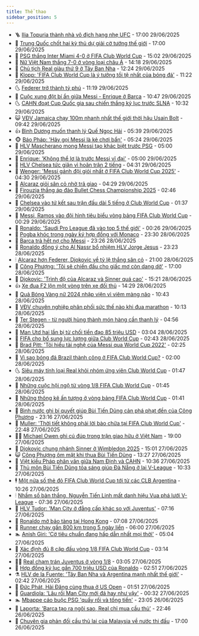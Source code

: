 ```yaml
---
title: Thể thao
sidebar_position: 5
---
```


<!-- vnexpress-the-thao:START -->
- 🪜 [Ilia Topuria thành nhà vô địch hạng nhẹ UFC](https://vnexpress.net/ilia-topuria-thanh-nha-vo-dich-hang-nhe-ufc-4907741.html) - 17:00 29/06/2025
- 🦩 [Trung Quốc chốt hai kỳ thủ dự giải cờ tướng thế giới](https://vnexpress.net/trung-quoc-chot-hai-ky-thu-du-giai-co-tuong-the-gioi-4907806.html) - 17:00 29/06/2025
- 🧰 [PSG thắng Inter Miami 4-0 ở FIFA Club World Cup](https://vnexpress.net/psg-thang-inter-miami-4-0-o-fifa-club-world-cup-4907836.html) - 15:02 29/06/2025
- 🤗 [Nữ Việt Nam thắng 7-0 ở vòng loại châu Á](https://vnexpress.net/nu-viet-nam-thang-7-0-o-vong-loai-chau-a-4907832.html) - 14:18 29/06/2025
- 🥳 [Chủ tịch Real giàu thứ 9 ở Tây Ban Nha](https://vnexpress.net/chu-tich-real-giau-thu-9-o-tay-ban-nha-4907660.html) - 12:24 29/06/2025
- 🦣 [Klopp: &#39;FIFA Club World Cup là ý tưởng tồi tệ nhất của bóng đá&#39;](https://vnexpress.net/klopp-fifa-club-world-cup-la-y-tuong-toi-te-nhat-cua-bong-da-4907620.html) - 11:22 29/06/2025
- 🌜 [Federer trở thành tỷ phú](https://vnexpress.net/federer-tro-thanh-ty-phu-4907760.html) - 11:19 29/06/2025
- 🫶 [Cuộc xung đột bí ẩn giữa Messi - Enrique ở Barca](https://vnexpress.net/cuoc-xung-dot-bi-an-giua-messi-enrique-o-barca-4907774.html) - 10:47 29/06/2025
- 🌜 [CAHN đoạt Cup Quốc gia sau chiến thắng kỷ lục trước SLNA](https://vnexpress.net/slna-v-cahn-4907782.html) - 10:32 29/06/2025
- 😺 [VĐV Jamaica chạy 100m nhanh nhất thế giới thời hậu Usain Bolt](https://vnexpress.net/vdv-jamaica-chay-100m-nhanh-nhat-the-gioi-thoi-hau-usain-bolt-4907749.html) - 09:42 29/06/2025
- 👍 [Bình Dương muốn thanh lý Quế Ngọc Hải](https://vnexpress.net/binh-duong-muon-thanh-ly-que-ngoc-hai-4907598.html) - 05:39 29/06/2025
- 🐵 [Báo Pháp: &#39;Hãy gọi Messi là kẻ chơi bẩn&#39;](https://vnexpress.net/bao-phap-hay-goi-messi-la-ke-choi-ban-4907698.html) - 05:24 29/06/2025
- 💫 [HLV Mascherano mong Messi tạo khác biệt trước PSG](https://vnexpress.net/hlv-mascherano-mong-messi-tao-khac-biet-truoc-psg-4907696.html) - 05:00 29/06/2025
- 🦆 [Enrique: &#39;Không thể lơ là trước Messi vĩ đại&#39;](https://vnexpress.net/enrique-khong-the-lo-la-truoc-messi-vi-dai-4907671.html) - 05:00 29/06/2025
- 🙉 [HLV Chelsea tức giận vì hoãn trận 2 tiếng](https://vnexpress.net/hlv-chelsea-tuc-gian-vi-hoan-tran-2-tieng-4907688.html) - 04:31 29/06/2025
- 📝 [Wenger: &#39;Messi gánh đội giỏi nhất ở FIFA Club World Cup 2025&#39;](https://vnexpress.net/wenger-messi-ganh-doi-gioi-nhat-o-fifa-club-world-cup-2025-4907615.html) - 04:30 29/06/2025
- 💯 [Alcaraz giỏi sân cỏ nhờ trả giao](https://vnexpress.net/alcaraz-gioi-san-co-nho-tra-giao-4907704.html) - 04:29 29/06/2025
- 🌈 [Firouzja thắng áp đảo Bullet Chess Championship 2025](https://vnexpress.net/firouzja-thang-ap-dao-bullet-chess-championship-2025-4907661.html) - 02:46 29/06/2025
- 🦩 [Chelsea vào tứ kết sau trận đấu dài 5 tiếng ở Club World Cup](https://vnexpress.net/chelsea-vao-tu-ket-sau-tran-dau-dai-5-tieng-o-club-world-cup-4907628.html) - 01:37 29/06/2025
- 🐲 [Messi, Ramos vào đội hình tiêu biểu vòng bảng FIFA Club World Cup](https://vnexpress.net/messi-ramos-vao-doi-hinh-tieu-bieu-vong-bang-fifa-club-world-cup-4907616.html) - 00:29 29/06/2025
- 🌁 [Ronaldo: &#39;Saudi Pro League đã vào top 5 thế giới&#39;](https://vnexpress.net/ronaldo-saudi-pro-league-da-vao-top-5-the-gioi-4907621.html) - 00:26 29/06/2025
- 💯 [Pogba khóc trong ngày ký hợp đồng với Monaco](https://vnexpress.net/pogba-khoc-trong-ngay-ky-hop-dong-voi-monaco-4907617.html) - 23:30 28/06/2025
- 🌝 [Barca trả hết nợ cho Messi](https://vnexpress.net/barca-tra-het-no-cho-messi-4907614.html) - 23:26 28/06/2025
- 🤖 [Ronaldo đồng ý cho Al Nassr bổ nhiệm HLV Jorge Jesus](https://vnexpress.net/ronaldo-dong-y-cho-al-nassr-bo-nhiem-hlv-jorge-jesus-4907610.html) - 23:23 28/06/2025
- 🕯 [Alcaraz hơn Federer, Djokovic về tỷ lệ thắng sân cỏ](https://vnexpress.net/alcaraz-hon-federer-djokovic-ve-ty-le-thang-san-co-4907564.html) - 21:00 28/06/2025
- 🧰 [Công Phượng: &#39;Tôi sẽ chiến đấu cho giấc mơ còn dang dở&#39;](https://vnexpress.net/cong-phuong-toi-se-chien-dau-cho-giac-mo-con-dang-do-4907586.html) - 17:00 28/06/2025
- 🥳 [Djokovic: &#39;Trình độ của Alcaraz và Sinner quá cao&#39;](https://vnexpress.net/djokovic-trinh-do-cua-alcaraz-va-sinner-qua-cao-4907560.html) - 15:21 28/06/2025
- 👍 [Xe đua F2 lộn một vòng trên xe đối thủ](https://vnexpress.net/xe-dua-f2-lon-mot-vong-tren-xe-doi-thu-4907584.html) - 14:29 28/06/2025
- 💪 [Quả Bóng Vàng nữ 2024 nhập viện vì viêm màng não](https://vnexpress.net/qua-bong-vang-nu-2024-nhap-vien-vi-viem-mang-nao-4907558.html) - 10:43 28/06/2025
- 👹 [VĐV chuyên nghiệp phân phối sức thế nào khi đua marathon](https://vnexpress.net/vdv-chuyen-nghiep-phan-phoi-suc-the-nao-khi-dua-marathon-4907154.html) - 10:13 28/06/2025
- 🧰 [Ter Stegen - từ người hùng thành món hàng cần thanh lý](https://vnexpress.net/ter-stegen-tu-nguoi-hung-thanh-mon-hang-can-thanh-ly-4907471.html) - 04:56 28/06/2025
- 🚀 [Man Utd hai lần bị từ chối tiền đạo 85 triệu USD](https://vnexpress.net/man-utd-hai-lan-bi-tu-choi-tien-dao-85-trieu-usd-4907418.html) - 03:04 28/06/2025
- 🎃 [FIFA cho bổ sung lực lượng giữa Club World Cup](https://vnexpress.net/fifa-cho-bo-sung-luc-luong-giua-club-world-cup-4907363.html) - 02:43 28/06/2025
- 🧰 [Brad Pitt: &#39;Tôi hiểu tài nghệ của Messi qua World Cup 2022&#39;](https://vnexpress.net/brad-pitt-toi-hieu-tai-nghe-cua-messi-qua-world-cup-2022-4907395.html) - 02:25 28/06/2025
- 👀 [Vì sao bóng đá Brazil thành công ở FIFA Club World Cup?](https://vnexpress.net/vi-sao-bong-da-brazil-thanh-cong-o-fifa-club-world-cup-4907229.html) - 02:00 28/06/2025
- 🌜 [Siêu máy tính loại Real khỏi nhóm ứng viên Club World Cup](https://vnexpress.net/sieu-may-tinh-loai-real-khoi-nhom-ung-vien-club-world-cup-4907337.html) - 01:47 28/06/2025
- 🫶 [Những cuộc hội ngộ từ vòng 1/8 FIFA Club World Cup](https://vnexpress.net/nhung-cuoc-hoi-ngo-tu-vong-1-8-fifa-club-world-cup-4907348.html) - 01:45 28/06/2025
- 🦄 [Những thông kê ấn tượng ở vòng bảng FIFA Club World Cup](https://vnexpress.net/nhung-thong-ke-an-tuong-o-vong-bang-fifa-club-world-cup-4907327.html) - 01:41 28/06/2025
- 🥳 [Bình nước ghi bí quyết giúp Bùi Tiến Dũng cản phá phạt đền của Công Phượng](https://vnexpress.net/binh-nuoc-ghi-bi-quyet-giup-bui-tien-dung-can-pha-phat-den-cua-cong-phuong-4907302.html) - 23:16 27/06/2025
- 🐲 [Muller: &#39;Thời tiết không phải lời bào chữa tại FIFA Club World Cup&#39;](https://vnexpress.net/muller-thoi-tiet-khong-phai-loi-bao-chua-tai-fifa-club-world-cup-4907325.html) - 22:48 27/06/2025
- 🧑‍🏫 [Michael Owen ghi cú đúp trong trận giao hữu ở Việt Nam](https://vnexpress.net/michael-owen-ghi-cu-dup-trong-tran-giao-huu-o-viet-nam-4907319.html) - 19:00 27/06/2025
- 🤔 [Djokovic chung nhánh Sinner ở Wimbledon 2025](https://vnexpress.net/djokovic-chung-nhanh-sinner-o-wimbledon-2025-4907305.html) - 15:01 27/06/2025
- 😺 [Công Phượng ôm mặt khi thua Bùi Tiến Dũng](https://vnexpress.net/cong-phuong-om-mat-khi-thua-bui-tien-dung-4907291.html) - 13:27 27/06/2025
- 💪 [Việt kiều Pháp phân vân giữa Nam Định và CAHN](https://vnexpress.net/viet-kieu-phap-phan-van-giua-nam-dinh-va-cahn-4907244.html) - 10:36 27/06/2025
- 💼 [Thủ môn Bùi Tiến Dũng tỏa sáng giúp Đà Nẵng ở lại V-League](https://vnexpress.net/binh-phuoc-v-da-nang-4907248-tong-thuat.html) - 10:33 27/06/2025
- 🕴 [Một nửa số thẻ đỏ FIFA Club World Cup tới từ các CLB Argentina](https://vnexpress.net/mot-nua-so-the-do-fifa-club-world-cup-toi-tu-cac-clb-argentina-4906909.html) - 10:26 27/06/2025
- 🕯 [Nhầm số bàn thắng, Nguyễn Tiến Linh mất danh hiệu Vua phá lưới V-League](https://vnexpress.net/nham-so-ban-thang-nguyen-tien-linh-mat-danh-hieu-vua-pha-luoi-v-league-4907112.html) - 07:36 27/06/2025
- 📝 [HLV Tudor: &#39;Man City ở đẳng cấp khác so với Juventus&#39;](https://vnexpress.net/hlv-tudor-man-city-o-dang-cap-khac-so-voi-juventus-4906960.html) - 07:16 27/06/2025
- 🧐 [Ronaldo mở bảo tàng tại Hong Kong](https://vnexpress.net/ronaldo-mo-bao-tang-tai-hong-kong-4907000.html) - 07:08 27/06/2025
- 🙉 [Runner chạy gần 800 km trong 5 ngày liền](https://vnexpress.net/runner-chay-gan-800-km-trong-5-ngay-lien-4906819.html) - 06:00 27/06/2025
- 🏊 [Anish Giri: &#39;Cờ tiêu chuẩn đang hấp dẫn nhất mọi thời&#39;](https://vnexpress.net/anish-giri-co-tieu-chuan-dang-hap-dan-nhat-moi-thoi-4906906.html) - 05:04 27/06/2025
- 🌊 [Xác định đủ 8 cặp đấu vòng 1/8 FIFA Club World Cup](https://vnexpress.net/xac-dinh-du-8-cap-dau-vong-1-8-fifa-club-world-cup-4906854.html) - 03:14 27/06/2025
- 👨‍🏫 [Real chạm trán Juventus ở vòng 1/8](https://vnexpress.net/real-cham-tran-juventus-o-vong-1-8-4906887.html) - 03:05 27/06/2025
- 🥷 [Hợp đồng kỷ lục gần 700 triệu USD của Ronaldo](https://vnexpress.net/hop-dong-ky-luc-gan-700-trieu-usd-cua-ronaldo-4906904.html) - 02:51 27/06/2025
- ⚗️ [HLV de la Fuente: &#39;Tây Ban Nha và Argentina mạnh nhất thế giới&#39;](https://vnexpress.net/hlv-de-la-fuente-tay-ban-nha-va-argentina-manh-nhat-the-gioi-4906766.html) - 02:42 27/06/2025
- 🌮 [Đức Phát, Hải Đăng cùng thua ở US Open](https://vnexpress.net/duc-phat-hai-dang-cung-thua-o-us-open-4906878.html) - 01:51 27/06/2025
- 🤩 [Guardiola: &#39;Lâu rồi Man City mới đá hay như vậy&#39;](https://vnexpress.net/guardiola-lau-roi-man-city-moi-da-hay-nhu-vay-4906831.html) - 00:32 27/06/2025
- 🏊 [Mbappe cáo buộc PSG &#39;quấy rối và tống tiền&#39;](https://vnexpress.net/mbappe-cao-buoc-psg-quay-roi-va-tong-tien-4906811.html) - 23:05 26/06/2025
- 🐎 [Laporta: &#39;Barca tạo ra ngôi sao, Real chỉ mua cầu thủ&#39;](https://vnexpress.net/laporta-barca-tao-ra-ngoi-sao-real-chi-mua-cau-thu-4906809.html) - 22:46 26/06/2025
- 💫 [Chuyên gia phản đối cầu thủ lai của Malaysia về nước thi đấu](https://vnexpress.net/chuyen-gia-phan-doi-cau-thu-lai-cua-malaysia-ve-nuoc-thi-dau-4906731.html) - 17:00 26/06/2025<!-- vnexpress-the-thao:END -->
